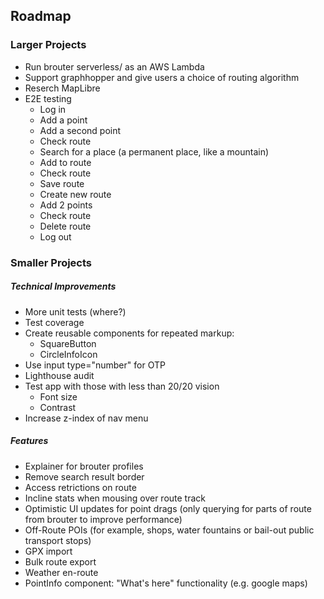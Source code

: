 ## Roadmap

### Larger Projects

- Run brouter serverless/ as an AWS Lambda
- Support graphhopper and give users a choice of routing algorithm
- Reserch MapLibre
- E2E testing
  - Log in
  - Add a point
  - Add a second point
  - Check route
  - Search for a place (a permanent place, like a mountain)
  - Add to route
  - Check route
  - Save route
  - Create new route
  - Add 2 points
  - Check route
  - Delete route
  - Log out

### Smaller Projects

##### Technical Improvements

- More unit tests (where?)
- Test coverage
- Create reusable components for repeated markup:
  - SquareButton
  - CircleInfoIcon
- Use input type="number" for OTP
- Lighthouse audit
- Test app with those with less than 20/20 vision
  - Font size
  - Contrast
- Increase z-index of nav menu

##### Features

- Explainer for brouter profiles
- Remove search result border
- Access retrictions on route
- Incline stats when mousing over route track
- Optimistic UI updates for point drags (only querying for parts of route from brouter to improve performance)
- Off-Route POIs (for example, shops, water fountains or bail-out public transport stops)
- GPX import
- Bulk route export
- Weather en-route
- PointInfo component: "What's here" functionality (e.g. google maps)
